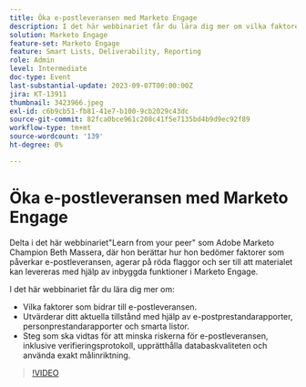 ```yaml
---
title: Öka e-postleveransen med Marketo Engage
description: I det här webbinariet får du lära dig mer om vilka faktorer som bidrar till e-postleveransen.  Utvärderar ditt aktuella tillstånd med hjälp av e-postprestandarapporter, personprestandarapporter och smarta listor.  Steg som ska vidtas för att minska riskerna för e-postleveransen, inklusive verifieringsprotokoll, upprätthålla databaskvaliteten och använda exakt målinriktning.
solution: Marketo Engage
feature-set: Marketo Engage
feature: Smart Lists, Deliverability, Reporting
role: Admin
level: Intermediate
doc-type: Event
last-substantial-update: 2023-09-07T00:00:00Z
jira: KT-13911
thumbnail: 3423966.jpeg
exl-id: c6b9cb51-fb81-41e7-b100-9cb2029c43dc
source-git-commit: 82fca0bce961c208c41f5e7135bd4b9d9ec92f89
workflow-type: tm+mt
source-wordcount: '139'
ht-degree: 0%

---
```


# Öka e-postleveransen med Marketo Engage

Delta i det här webbinariet&quot;Learn from your peer&quot; som Adobe Marketo Champion Beth Massera, där hon berättar hur hon bedömer faktorer som påverkar e-postleveransen, agerar på röda flaggor och ser till att materialet kan levereras med hjälp av inbyggda funktioner i Marketo Engage.

I det här webbinariet får du lära dig mer om:

* Vilka faktorer som bidrar till e-postleveransen.
* Utvärderar ditt aktuella tillstånd med hjälp av e-postprestandarapporter, personprestandarapporter och smarta listor.
* Steg som ska vidtas för att minska riskerna för e-postleveransen, inklusive verifieringsprotokoll, upprätthålla databaskvaliteten och använda exakt målinriktning.

>[!VIDEO](https://video.tv.adobe.com/v/3423966/?learn=on)
